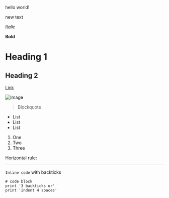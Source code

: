 hello world!

new text

*Italic*

**Bold**

# Heading 1

## Heading 2

[Link](http://a.com)

![Image](https://images.squarespace-cdn.com/content/v1/5ce8207cf96ff50001d57d6a/1593443818783-7S3MRS7F9ZCCHVS8JTV5/yosemite1.png)

> Blockquote

* List
* List
* List

1. One
2. Two
3. Three

Horizontal rule:

---

`Inline code` with backticks

```
# code block
print '3 backticks or'
print 'indent 4 spaces'
```
